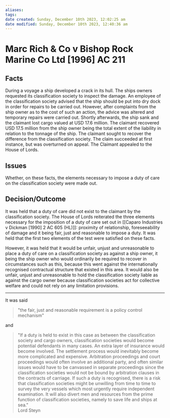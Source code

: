 ```yaml
---
aliases: 
tags: 
date created: Sunday, December 10th 2023, 12:02:25 am
date modified: Sunday, December 10th 2023, 12:40:36 am
---
```


# Marc Rich & Co v Bishop Rock Marine Co Ltd [1996] AC 211

## Facts

During a voyage a ship developed a crack in its hull. The ships owners requested its classification society to inspect the damage. An employee of the classification society advised that the ship should be put into dry dock in order for repairs to be carried out. However, after complaints from the ship owner as to the cost of such an action, the advice was altered and temporary repairs were carried out. Shortly afterwards, the ship sank and the claimant lost cargo valued at USD 17.6 million. The claimant recovered USD 17.5 million from the ship owner being the total extent of the liability in relation to the tonnage of the ship. The claimant sought to recover the difference from the classification society. The claim succeeded at first instance, but was overturned on appeal. The Claimant appealed to the House of Lords.

## Issues

Whether, on these facts, the elements necessary to impose a duty of care on the classification society were made out.

## Decision/Outcome

It was held that a duty of care did not exist to the claimant by the classification society. The House of Lords reiterated the three elements necessary for the imposition of a duty of care set out in [[Caparo Industries v Dickman [1990] 2 AC 605 (HL)]]: proximity of relationship, foreseeability of damage and it being fair, just and reasonable to impose a duty. It was held that the first two elements of the test were satisfied on these facts.

However, it was held that it would be unfair, unjust and unreasonable to place a duty of care on a classification society as against a ship owner, it being the ship owner who would ordinarily be required to recover in circumstances such as this, because this went against the internationally recognised contractual structure that existed in this area. It would also be unfair, unjust and unreasonable to hold the classification society liable as against the cargo owner because classification societies act for collective welfare and could not rely on any limitation provisions.

---

It was said

> "the fair, just and reasonable requirement is a policy control mechanism"

and

> "If a duty is held to exist in this case as between the classification society and cargo owners, classification societies would become potential defendants in many cases. An extra layer of insurance would become involved. The settlement process would inevitably become more complicated and expensive. Arbitration proceedings and court proceedings would often involve an additional party, and often similar issues would have to be canvassed in separate proceedings since the classification societies would not be bound by arbitration clauses in the contracts of carriage. If such a duty is recognised, there is a risk that classification societies might be unwilling from time to time to survey the very vessels which most urgently require independent examination. It will also divert men and resources from the prime function of classification societies, namely to save life and ships at sea."  
> Lord Steyn
